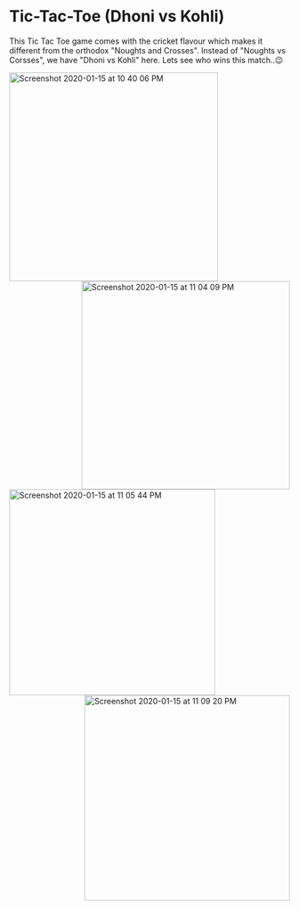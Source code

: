 # Tic-Tac-Toe (Dhoni vs Kohli)
This Tic Tac Toe game comes with the cricket flavour which makes it different from the orthodox "Noughts and Crosses". Instead of "Noughts vs Corsses", we have "Dhoni vs Kohli" here. Lets see who wins this match..😉

<img width="375" alt="Screenshot 2020-01-15 at 10 40 06 PM" src="https://user-images.githubusercontent.com/47595149/72455082-20c5dd80-37e8-11ea-86a0-9caaa7d0ee04.png"> <img width="374" align = "right" alt="Screenshot 2020-01-15 at 11 04 09 PM" src="https://user-images.githubusercontent.com/47595149/72456811-6932ca80-37eb-11ea-9201-f334456dca6e.png">
<img width="370" alt="Screenshot 2020-01-15 at 11 05 44 PM" src="https://user-images.githubusercontent.com/47595149/72456921-97180f00-37eb-11ea-9a9b-ec3b9df7e9f1.png"> <img width="369" align = "right" alt="Screenshot 2020-01-15 at 11 09 20 PM" src="https://user-images.githubusercontent.com/47595149/72457207-186fa180-37ec-11ea-867a-609670851dda.png">

